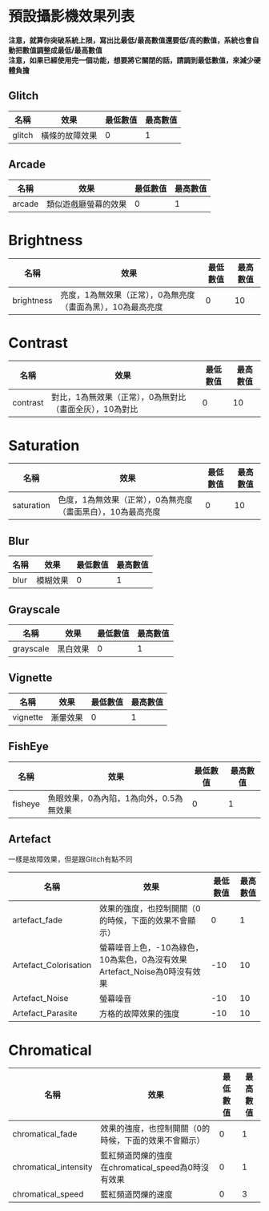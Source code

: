 # 預設攝影機效果列表

**注意，就算你突破系統上限，寫出比最低/最高數值還要低/高的數值，系統也會自動把數值調整成最低/最高數值**<br>
**注意，如果已經使用完一個功能，想要將它關閉的話，請調到最低數值，來減少硬體負擔**

## Glitch
名稱 | 效果 | 最低數值 | 最高數值
-------- | -------- | -------- | --------
glitch | 橫條的故障效果 | 0 | 1

## Arcade
名稱 | 效果 | 最低數值 | 最高數值
-------- | -------- | -------- | --------
arcade | 類似遊戲廳螢幕的效果 | 0 | 1

# Brightness
名稱 | 效果 | 最低數值 | 最高數值
-------- | -------- | -------- | --------
brightness | 亮度，1為無效果（正常），0為無亮度（畫面為黑），10為最高亮度 | 0 | 10

# Contrast
名稱 | 效果 | 最低數值 | 最高數值
-------- | -------- | -------- | --------
contrast | 對比，1為無效果（正常），0為無對比（畫面全灰），10為對比 | 0 | 10

# Saturation
名稱 | 效果 | 最低數值 | 最高數值
-------- | -------- | -------- | --------
saturation | 色度，1為無效果（正常），0為無亮度（畫面黑白），10為最高亮度 | 0 | 10

## Blur
名稱 | 效果 | 最低數值 | 最高數值
-------- | -------- | -------- | --------
blur | 模糊效果 | 0 | 1

## Grayscale
名稱 | 效果 | 最低數值 | 最高數值
-------- | -------- | -------- | --------
grayscale | 黑白效果 | 0 | 1

## Vignette
名稱 | 效果 | 最低數值 | 最高數值
-------- | -------- | -------- | --------
vignette | 漸暈效果 | 0 | 1

## FishEye
名稱 | 效果 | 最低數值 | 最高數值
-------- | -------- | -------- | --------
fisheye | 魚眼效果，0為內陷，1為向外，0.5為無效果 | 0 | 1

## Artefact
一樣是故障效果，但是跟Glitch有點不同

名稱 | 效果 | 最低數值 | 最高數值
-------- | -------- | -------- | --------
artefact_fade | 效果的強度，也控制開關（0的時候，下面的效果不會顯示） | 0 | 1
Artefact_Colorisation | 螢幕噪音上色，-10為綠色，10為紫色，0為沒有效果<br>Artefact_Noise為0時沒有效果 | -10 | 10
Artefact_Noise | 螢幕噪音 | -10 | 10
Artefact_Parasite | 方格的故障效果的強度 | -10 | 10

# Chromatical
名稱 | 效果 | 最低數值 | 最高數值
-------- | -------- | -------- | --------
chromatical_fade | 效果的強度，也控制開關（0的時候，下面的效果不會顯示） | 0 | 1
chromatical_intensity | 藍紅頻道閃爍的強度<br>在chromatical_speed為0時沒有效果 | 0 | 1
chromatical_speed | 藍紅頻道閃爍的速度 | 0 | 3
